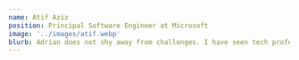 ```yaml
---
name: Atif Aziz
position: Principal Software Engineer at Microsoft
image: '../images/atif.webp'
blurb: Adrian does not shy away from challenges. I have seen tech professionals with years of industrial experience have trouble where he delivers with ease.
---
```

